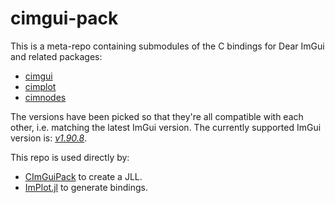 # cimgui-pack

This is a meta-repo containing submodules of the C bindings for Dear ImGui and
related packages:
- [cimgui](https://github.com/cimgui/cimgui)
- [cimplot](https://github.com/cimgui/cimplot)
- [cimnodes](https://github.com/cimgui/cimnodes)

The versions have been picked so that they're all compatible with each other,
i.e. matching the latest ImGui version. The currently supported ImGui version
is: [*v1.90.8*](https://github.com/ocornut/imgui/releases/tag/v1.90.8).

This repo is used directly by:
- [CImGuiPack](https://github.com/JuliaPackaging/Yggdrasil/tree/master/C/CImGuiPack)
  to create a JLL.
- [ImPlot.jl](https://github.com/wsphillips/ImPlot.jl) to generate bindings.
